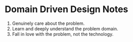 # Domain Driven Design Notes

1. Genuinely care about the problem.
2. Learn and deeply understand the problem domain.
3. Fall in love with the problem, not the technology.
